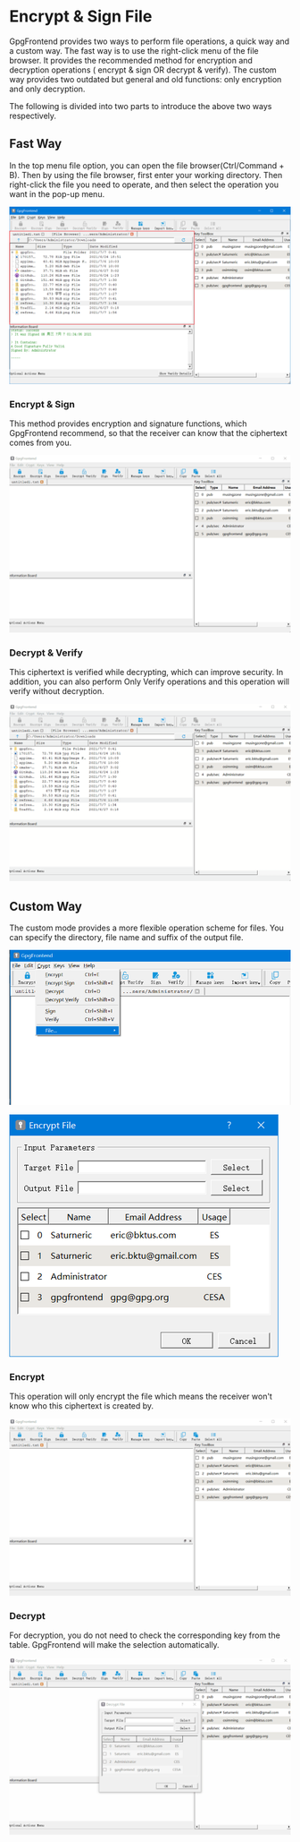 # Encrypt & Sign File

GpgFrontend provides two ways to perform file operations, a quick way and a custom way. The fast way is to use the
right-click menu of the file browser. It provides the recommended method for encryption and decryption operations (
encrypt & sign OR decrypt & verify). The custom way provides two outdated but general and old functions: only
encryption and only decryption.

The following is divided into two parts to introduce the above two ways respectively.

## Fast Way

In the top menu file option, you can open the file browser(Ctrl/Command + B). Then by using the file browser, first
enter your working directory. Then right-click the file you need to operate, and then select the operation you want in
the pop-up menu.

![ScreenShot](https://github.com/saturneric/Blob/blob/master/screenshots/file-browser.png?raw=true)


### Encrypt & Sign

This method provides encryption and signature functions, which GpgFrontend recommend, so that the receiver can know that
the ciphertext comes from you.

![GIF](https://github.com/saturneric/Blob/blob/master/gif/encr-sign-file.gif?raw=true)

### Decrypt & Verify

This ciphertext is verified while decrypting, which can improve security. In addition, you can also perform Only Verify
operations and this operation will verify without decryption.

![GIF](https://github.com/saturneric/Blob/blob/master/gif/decrypt-verify-file.gif?raw=true)

## Custom Way

The custom mode provides a more flexible operation scheme for files. You can specify the directory, file name and suffix
of the output file.

![ScreenShot](https://github.com/saturneric/Blob/blob/master/screenshots/custom-way-1.png?raw=true)

![ScreenShot](https://github.com/saturneric/Blob/blob/master/screenshots/custom-way-2.png?raw=true)

### Encrypt

This operation will only encrypt the file which means the receiver won't know who this ciphertext is created by.

![GIF](https://github.com/saturneric/Blob/blob/master/gif/encr-file-custom.gif?raw=true)

### Decrypt

For decryption, you do not need to check the corresponding key from the table. GpgFrontend will make the selection
automatically.

![GIF](https://github.com/saturneric/Blob/blob/master/gif/decrypt-file-custom.gif?raw=true)




